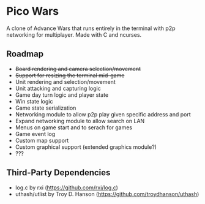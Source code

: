 # Pico Wars
A clone of Advance Wars that runs entirely in the terminal with p2p networking for multiplayer. Made with C and ncurses.

## Roadmap
- ~~Board rendering and camera selection/movement~~
- ~~Support for resizing the terminal mid-game~~
- Unit rendering and selection/movement
- Unit attacking and capturing logic
- Game day turn logic and player state
- Win state logic
- Game state serialization 
- Networking module to allow p2p play given specific address and port
- Expand networking module to allow search on LAN
- Menus on game start and to serach for games
- Game event log
- Custom map support
- Custom graphical support (extended graphics module?)
- ???

## Third-Party Dependencies

- log.c by rxi (https://github.com/rxi/log.c)
- uthash/utlist by Troy D. Hanson (https://github.com/troydhanson/uthash)